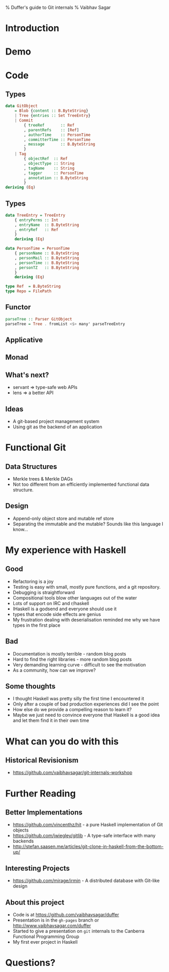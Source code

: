 % Duffer's guide to Git internals
% Vaibhav Sagar

# Introduction

# Demo

# Code

## Types

```haskell
data GitObject
    = Blob {content :: B.ByteString}
    | Tree {entries :: Set TreeEntry}
    | Commit
        { treeRef       :: Ref
        , parentRefs    :: [Ref]
        , authorTime    :: PersonTime
        , committerTime :: PersonTime
        , message       :: B.ByteString
        }
    | Tag
        { objectRef  :: Ref
        , objectType :: String
        , tagName    :: String
        , tagger     :: PersonTime
        , annotation :: B.ByteString
        }
deriving (Eq)
```
## Types

```haskell
data TreeEntry = TreeEntry
    { entryPerms :: Int
    , entryName  :: B.ByteString
    , entryRef   :: Ref
    }
    deriving (Eq)

data PersonTime = PersonTime
    { personName :: B.ByteString
    , personMail :: B.ByteString
    , personTime :: B.ByteString
    , personTZ   :: B.ByteString
    }
    deriving (Eq)

type Ref  = B.ByteString
type Repo = FilePath
```

## Functor

```haskell
parseTree :: Parser GitObject
parseTree = Tree . fromList <$> many' parseTreeEntry
```

## Applicative

## Monad


## What's next?

- servant => type-safe web APIs
- lens    => a better API

## Ideas

- A git-based project management system
- Using git as the backend of an application

# Functional Git

## Data Structures

- Merkle trees & Merkle DAGs
- Not too different from an efficiently implemented functional data structure.

## Design

- Append-only object store and mutable ref store
- Separating the immutable and the mutable? Sounds like this language I know...

# My experience with Haskell

## Good

- Refactoring is a joy
- Testing is easy with small, mostly pure functions, and a git repository.
- Debugging is straightforward
- Compositional tools blow other languages out of the water
- Lots of support on IRC and r/haskell
- IHaskell is a godsend and everyone should use it
- types that encode side effects are genius
- My frustration dealing with deserialisation reminded me why we have types in
  the first place

## Bad

- Documentation is mostly terrible - random blog posts
- Hard to find the right libraries - more random blog posts
- Very demanding learning curve - difficult to see the motivation
- As a community, how can we improve?

## Some thoughts

- I thought Haskell was pretty silly the first time I encountered it
- Only after a couple of bad production experiences did I see the point
- How else do we provide a compelling reason to learn it?
- Maybe we just need to convince everyone that Haskell is a good idea and
  let them find it in their own time

# What can you do with this

## Historical Revisionism

- https://github.com/vaibhavsagar/git-internals-workshop

# Further Reading

## Better Implementations

- https://github.com/vincenthz/hit - a pure Haskell implementation of Git objects
- https://github.com/jwiegley/gitlib - A type-safe interface with many backends
- http://stefan.saasen.me/articles/git-clone-in-haskell-from-the-bottom-up/

## Interesting Projects

- https://github.com/mirage/irmin - A distributed database with Git-like design

## About this project

- Code is at <https://github.com/vaibhavsagar/duffer>
- Presentation is in the `gh-pages` branch or
  <http://www.vaibhavsagar.com/duffer>
- Started to give a presentation on `git` internals to the Canberra Functional
  Programming Group
- My first ever project in Haskell

# Questions?
